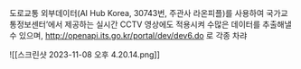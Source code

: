 

도로교통 외부데이터(AI Hub Korea, 30743번, 주관사 라온피플)를 사용하여  국가교통정보센터’에서 제공하는 실시간 CCTV 영상에도 적용시켜 수많은 데이터를 추출해낼수 있으며, http://openapi.its.go.kr/portal/dev/dev6.do 로 각종 차랴

![[스크린샷 2023-11-08 오후 4.20.14.png]]